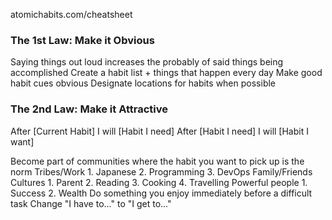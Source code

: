 atomichabits.com/cheatsheet
### The 1st Law: Make it Obvious
Saying things out loud increases the probably of said things being accomplished
Create a habit list + things that happen every day
Make good habit cues obvious
Designate locations for habits when possible
### The 2nd Law: Make it Attractive
After \[Current Habit] I will \[Habit I need]
After \[Habit I need] I will \[Habit I want]

Become part of communities where the habit you want to pick up is the norm
Tribes/Work
	1. Japanese
	2. Programming
	3. DevOps
Family/Friends Cultures
		1. Parent
		2. Reading
		3. Cooking
		4. Travelling
Powerful people
			1. Success
			2. Wealth
Do something you enjoy immediately before a difficult task
Change "I have to..." to "I get to..."
